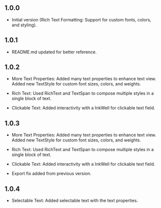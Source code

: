 ## 1.0.0

- Initial version (Rich Text Formatting: Support for custom fonts, colors, and styling).

## 1.0.1

- README.md updated for better reference.

## 1.0.2

- More Text Properties:
  Added many text properties to enhance text view.
  Added new TextStyle for custom font sizes, colors, and weights.
   
- Rich Text:
  Used RichText and TextSpan to compose multiple styles in a single block of text.

- Clickable Text:
  Added interactivity with a InkWell for clickable text field.

## 1.0.3

- More Text Properties:
  Added many text properties to enhance text view.
  Added new TextStyle for custom font sizes, colors, and weights.

- Rich Text:
  Used RichText and TextSpan to compose multiple styles in a single block of text.

- Clickable Text:
  Added interactivity with a InkWell for clickable text field.

- Export fix added from previous version.

## 1.0.4

- Selectable Text:
  Added selectable text with the text properties.
